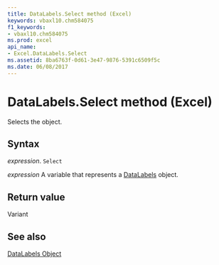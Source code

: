 ```yaml
---
title: DataLabels.Select method (Excel)
keywords: vbaxl10.chm584075
f1_keywords:
- vbaxl10.chm584075
ms.prod: excel
api_name:
- Excel.DataLabels.Select
ms.assetid: 8ba6763f-0d61-3e47-9876-5391c6509f5c
ms.date: 06/08/2017
---
```



# DataLabels.Select method (Excel)

Selects the object.


## Syntax

_expression_. `Select`

_expression_ A variable that represents a [DataLabels](Excel.DataLabels(object).md) object.


## Return value

Variant


## See also


[DataLabels Object](Excel.DataLabels(object).md)

